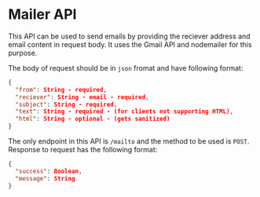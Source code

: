 # Mailer API

This API can be used to send emails by providing the reciever address and email content in request body. It uses the Gmail API and nodemailer for this purpose.

The body of request should be in `json` fromat and have following format:

```json
{
  "from": String - required,
  "reciever": String - email - required,
  "subject": String - required,
  "text": String - required - (for clients not supporting HTML),
  "html": String - optional - (gets sanitized)
}
```

The only endpoint in this API is `/mailto` and the method to be used is `POST`. Response to request has the following format:

```json
{
  "success": Boolean,
  "message": String
}
```
